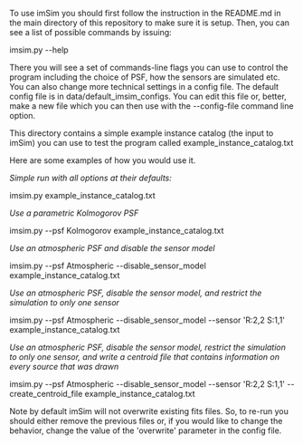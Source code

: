 To use imSim you should first follow the instruction in the README.md in the main directory of this repository to make sure it is setup.  Then, you can see a list of possible commands by issuing:

imsim.py --help

There you will see a set of commands-line flags you can use to control the program including the choice of PSF, how the sensors are simulated etc. You can also change more technical settings in a config file. The default config file is in data/default_imsim_configs.  You can edit this file or, better, make a new file which you can then use with the --config-file command line option.

This directory contains a simple example instance catalog (the input to imSim) you can use to test the program called example_instance_catalog.txt

Here are some examples of how you would use it.

_Simple run with all options at their defaults:_

imsim.py example_instance_catalog.txt

_Use a parametric Kolmogorov PSF_

imsim.py --psf Kolmogorov example_instance_catalog.txt

_Use an atmospheric PSF and disable the sensor model_

imsim.py --psf Atmospheric  --disable_sensor_model example_instance_catalog.txt

_Use an atmospheric PSF, disable the sensor model, and restrict the simulation to only one sensor_

imsim.py --psf Atmospheric  --disable_sensor_model --sensor 'R:2,2 S:1,1' example_instance_catalog.txt

_Use an atmospheric PSF, disable the sensor model, restrict the simulation to only one sensor, and write a centroid file that contains information on every source that was drawn_

imsim.py --psf Atmospheric  --disable_sensor_model --sensor 'R:2,2 S:1,1' --create_centroid_file example_instance_catalog.txt

Note by default imSim will not overwrite existing fits files.  So, to re-run you should either remove the previous files or, if you would like to change the behavior, change the value of the 'overwrite' parameter in the config file.
